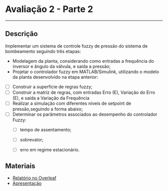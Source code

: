 # Avaliação 2 - Parte 2
___

## Descrição
Implementar um sistema de controle fuzzy de pressão do sistema de bombeamento seguindo três etapas:
* Modelagem da planta, considerando como entradas a frequência do inversor e ângulo da válvula, e saída a pressão;
* Projetar o controlador fuzzy em MATLAB/Simulink, utilizando o modelo da planta desenvolvido na etapa anterior:
* [ ] Construir a superfície de regras fuzzy;
* [ ] Construir a matriz de regras, com entradas Erro (E), Variação do Erro (E), e saída a Variação da Frequência
* [ ] Realizar a simulação com diferentes níveis de setpoint de pressão,seguindo a forma abaixo;
* [ ] Determinar os parâmetros associados ao desempenho do controlador Fuzzy:
  * [ ] tempo de assentamento;
  * [ ] sobrevalor;
  * [ ] erro em regime estacionário.


## Materiais

* [Relatório no Overleaf](https://www.overleaf.com/2833344654tnwqtvyspsvt#6ac985)
* [Apresentação](https://docs.google.com/presentation/d/1lnts6UKjClm7v-ICmuNmmuId5wwaTtKgaJY_BYG3508/edit?usp=sharing)